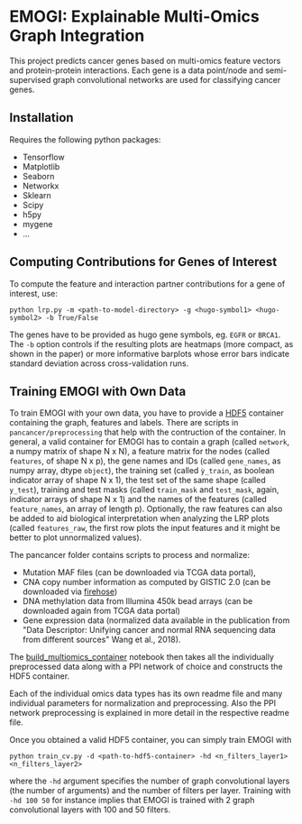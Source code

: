 # EMOGI: Explainable Multi-Omics Graph Integration
This project predicts cancer genes based on multi-omics feature vectors and protein-protein interactions. Each gene is a data point/node and semi-supervised graph convolutional networks are used for classifying cancer genes.

## Installation
Requires the following python packages:
* Tensorflow
* Matplotlib
* Seaborn
* Networkx
* Sklearn
* Scipy
* h5py
* mygene
* ...

## Computing Contributions for Genes of Interest
To compute the feature and interaction partner contributions for a gene of interest, use:
```
python lrp.py -m <path-to-model-directory> -g <hugo-symbol1> <hugo-symbol2> -b True/False
```
The genes have to be provided as hugo gene symbols, eg. `EGFR` or `BRCA1`. The `-b` option controls if the resulting plots are heatmaps (more compact, as shown in the paper) or more informative barplots whose error bars indicate standard deviation across cross-validation runs.

## Training EMOGI with Own Data
To train EMOGI with your own data, you have to provide a [HDF5](https://www.h5py.org/) container containing the graph, features and labels. There are scripts in `pancancer/preprocessing` that help with the contruction of the container. In general, a valid container for EMOGI has to contain a graph (called `network`, a numpy matrix of shape N x N), a feature matrix for the nodes (called `features`, of shape N x p), the gene names and IDs (called `gene_names`, as numpy array, dtype `object`), the training set (called `ỳ_train`, as boolean indicator array of shape N x 1), the test set of the same shape (called `y_test`), training and test masks (called `train_mask` and `test_mask`, again, indicator arrays of shape N x 1) and the names of the features (called `feature_names`, an array of length p). Optionally, the raw features can also be added to aid biological interpretation when analyzing the LRP plots (called `features_raw`, the first row plots the input features and it might be better to plot unnormalized values).

The pancancer folder contains scripts to process and normalize:
* Mutation MAF files (can be downloaded via TCGA data portal),
* CNA copy number information as computed by GISTIC 2.0 (can be downloaded via [firehose](https://gdac.broadinstitute.org/))
* DNA methylation data from Illumina 450k bead arrays (can be downloaded again from TCGA data portal)
* Gene expression data (normalized data available in the publication from "Data Descriptor: Unifying cancer and normal RNA sequencing data from different sources" Wang et al., 2018).

The [build_multiomics_container](pancancer/preprocessing/build_multiomics_container.ipynb) notebook then takes all the individually preprocessed data along with a PPI network of choice and constructs the HDF5 container.

Each of the individual omics data types has its own readme file and many individual parameters for normalization and preprocessing. Also the PPI network preprocessing is explained in more detail in the respective readme file.

Once you obtained a valid HDF5 container, you can simply train EMOGI with
```
python train_cv.py -d <path-to-hdf5-container> -hd <n_filters_layer1> <n_filters_layer2>
```
where the `-hd` argument specifies the number of graph convolutional layers (the number of arguments) and the number of filters per layer. Training with `-hd 100 50` for instance implies that EMOGI is trained with 2 graph convolutional layers with 100 and 50 filters.
